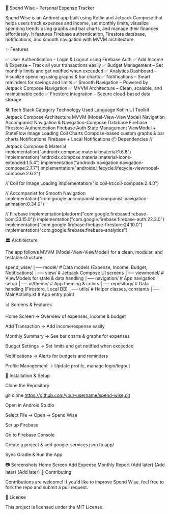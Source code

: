📱 Spend Wise – Personal Expense Tracker

Spend Wise is an Android app built using Kotlin and Jetpack Compose that helps users track expenses and income, set monthly limits, visualize spending trends using graphs and bar charts, and manage their finances effortlessly. It features Firebase authentication, Firestore database, notifications, and smooth navigation with MVVM architecture.

✨ Features

✅ User Authentication – Login & Logout using Firebase Auth
✅ Add Income & Expense – Track all your transactions easily
✅ Budget Management – Set monthly limits and get notified when exceeded
✅ Analytics Dashboard – Visualize spending using graphs & bar charts
✅ Notifications – Smart reminders for savings and limits
✅ Smooth Navigation – Powered by Jetpack Compose Navigation
✅ MVVM Architecture – Clean, scalable, and maintainable code
✅ Firestore Integration – Secure cloud-based data storage

🛠️ Tech Stack
Category	Technology Used
Language	Kotlin
UI Toolkit	Jetpack Compose
Architecture	MVVM (Model-View-ViewModel)
Navigation	Accompanist Navigation & Navigation-Compose
Database	Firebase Firestore
Authentication	Firebase Auth
State Management	ViewModel + StateFlow
Image Loading	Coil
Charts	Compose-based custom graphs & bar charts
Notifications	Firebase + Local Notifications
📦 Dependencies
// Jetpack Compose & Material
implementation("androidx.compose.material:material:1.6.8")
implementation("androidx.compose.material:material-icons-extended:1.5.4")
implementation("androidx.navigation:navigation-compose:2.7.7")
implementation("androidx.lifecycle:lifecycle-viewmodel-compose:2.6.2")

// Coil for Image Loading
implementation("io.coil-kt:coil-compose:2.4.0")

// Accompanist for Smooth Navigation
implementation("com.google.accompanist:accompanist-navigation-animation:0.34.0")

// Firebase
implementation(platform("com.google.firebase:firebase-bom:33.15.0"))
implementation("com.google.firebase:firebase-auth:22.3.0")
implementation("com.google.firebase:firebase-firestore:24.10.0")
implementation("com.google.firebase:firebase-analytics")

🏛️ Architecture

The app follows MVVM (Model-View-ViewModel) for a clean, modular, and testable structure.

spend_wise/
│── model/             # Data models (Expense, Income, Budget, Notifications)
│── view/              # Jetpack Compose UI screens
│── viewmodel/         # ViewModels for state & data handling
│── navigation/        # App navigation setup
│── ui/theme/          # App theming & colors
│── repository/        # Data handling (Firestore, Local DB)
│── utils/             # Helper classes, constants
│── MainActivity.kt    # App entry point

📊 Screens & Features

Home Screen → Overview of expenses, income & budget

Add Transaction → Add income/expense easily

Monthly Summary → See bar charts & graphs for expenses

Budget Settings → Set limits and get notified when exceeded

Notifications → Alerts for budgets and reminders

Profile Management → Update profile, manage login/logout

🚀 Installation & Setup

Clone the Repository

git clone https://github.com/your-username/spend-wise.git


Open in Android Studio

Select File → Open → Spend Wise

Set up Firebase

Go to Firebase Console

Create a project & add google-services.json to app/

Sync Gradle & Run the App

📷 Screenshots
Home Screen	Add Expense	Monthly Report
(Add later)	(Add later)	(Add later)
🤝 Contributing

Contributions are welcome!
If you'd like to improve Spend Wise, feel free to fork the repo and submit a pull request.

📜 License

This project is licensed under the MIT License.

